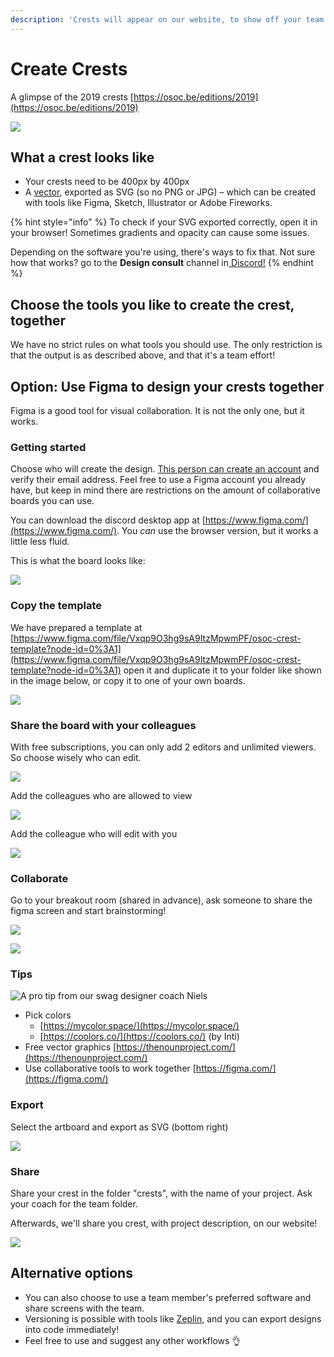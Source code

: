 ```yaml
---
description: 'Crests will appear on our website, to show off your team!'
---
```


# Create Crests

A glimpse of the 2019 crests [https://osoc.be/editions/2019](https://osoc.be/editions/2019)

![](.gitbook/assets/figma-website%20%281%29.png)

## What a crest looks like

* Your crests need to be 400px by 400px
* A [vector](https://en.wikipedia.org/wiki/Scalable_Vector_Graphics), exported as SVG \(so no PNG or JPG\) – which can be created with tools like Figma, Sketch, Illustrator or Adobe Fireworks.

{% hint style="info" %}
To check if your SVG exported correctly, open it in your browser! Sometimes gradients and opacity can cause some issues.

Depending on the software you're using, there's ways to fix that. Not sure how that works? go to the **Design consult** channel in[ Discord!](tools/discord/)
{% endhint %}

## Choose the tools you like to create the crest, together

We have no strict rules on what tools you should use. The only restriction is that the output is as described above, and that it's a team effort!

## Option: Use Figma to design your crests together

Figma is a good tool for visual collaboration. It is not the only one, but it works.

### Getting started

Choose who will create the design. [This person can create an account](https://www.figma.com/) and verify their email address. Feel free to use a Figma account you already have, but keep in mind there are restrictions on the amount of collaborative boards you can use.

You can download the discord desktop app at [https://www.figma.com/](https://www.figma.com/). You _can_ use the browser version, but it works a little less fluid.

This is what the board looks like:

![](.gitbook/assets/figma-1-new.png)

### Copy the template

We have prepared a template at [https://www.figma.com/file/Vxqp9O3hg9sA9ItzMpwmPF/osoc-crest-template?node-id=0%3A1](https://www.figma.com/file/Vxqp9O3hg9sA9ItzMpwmPF/osoc-crest-template?node-id=0%3A1) open it and duplicate it to your folder like shown in the image below, or copy it to one of your own boards.

![](.gitbook/assets/figma-2-duplicate-b%20%281%29.png)

### Share the board with your colleagues

With free subscriptions, you can only add 2 editors and unlimited viewers. So choose wisely who can edit.

![](.gitbook/assets/figma-3-share.png)

Add the colleagues who are allowed to view

![](.gitbook/assets/figma-3-share-a-view.png)

Add the colleague who will edit with you

![](.gitbook/assets/figma-3-share-b-edit%20%281%29.png)

### Collaborate

Go to your breakout room \(shared in advance\), ask someone to share the figma screen and start brainstorming!

![](.gitbook/assets/figma-jitsi-share-screen-a%20%282%29.png)

![](.gitbook/assets/figma-jitsi-share-screen-b.png)



### Tips

![A pro tip from our swag designer coach Niels](.gitbook/assets/screenshot-2020-07-06-at-12.01.24.png)

* Pick colors
  * [https://mycolor.space/](https://mycolor.space/)
  * [https://coolors.co/](https://coolors.co/) \(by Inti\)
* Free vector graphics [https://thenounproject.com/](https://thenounproject.com/)
* Use collaborative tools to work together [https://figma.com/](https://figma.com/)

### Export

Select the artboard and export as SVG \(bottom right\)

![](.gitbook/assets/figma-4-export.png)

### Share

Share your crest in the folder "crests", with the name of your project. Ask your coach for the team folder.

Afterwards, we'll share you crest, with project description, on our website!

![](.gitbook/assets/figma-website.png)

## Alternative options

* You can also choose to use a team member's preferred software and share screens with the team.
* Versioning is possible with tools like [Zeplin](https://zeplin.io), and you can export designs into code immediately!
* Feel free to use and suggest any other workflows 👌

